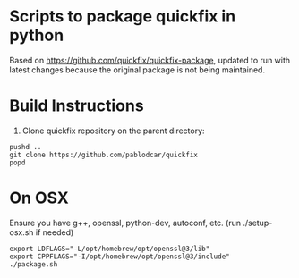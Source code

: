 
# Scripts to package quickfix in python

Based on https://github.com/quickfix/quickfix-package, updated to run with latest changes
because the original package is not being maintained.

# Build Instructions

1. Clone quickfix repository on the parent directory:

```
pushd ..
git clone https://github.com/pablodcar/quickfix
popd
```

# On OSX

Ensure you have g++, openssl, python-dev, autoconf, etc. (run ./setup-osx.sh if needed)

```
export LDFLAGS="-L/opt/homebrew/opt/openssl@3/lib"
export CPPFLAGS="-I/opt/homebrew/opt/openssl@3/include"
./package.sh
```
